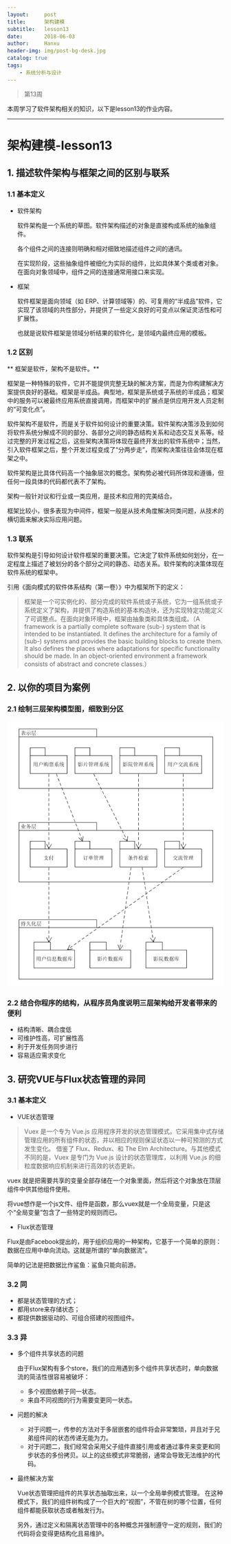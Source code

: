 ```yaml
---
layout:     post
title:      架构建模
subtitle:   lesson13
date:       2018-06-03
author:     Hanxu
header-img: img/post-bg-desk.jpg
catalog: true
tags:
    - 系统分析与设计
---
```


> 第13周

本周学习了软件架构相关的知识，以下是lesson13的作业内容。

***

# 架构建模-lesson13

## 1. 描述软件架构与框架之间的区别与联系

### 1.1 基本定义

- 软件架构

    软件架构是一个系统的草图。软件架构描述的对象是直接构成系统的抽象组件。

    各个组件之间的连接则明确和相对细致地描述组件之间的通讯。

    在实现阶段，这些抽象组件被细化为实际的组件，比如具体某个类或者对象。在面向对象领域中，组件之间的连接通常用接口来实现。

- 框架

    软件框架是面向领域（如 ERP、计算领域等）的、可复用的“半成品”软件，它实现了该领域的共性部分，并提供了一些定义良好的可变点以保证灵活性和可扩展性。

    也就是说软件框架是领域分析结果的软件化，是领域内最终应用的模板。


### 1.2 区别

** 框架是软件，架构不是软件。**

框架是一种特殊的软件，它并不能提供完整无缺的解决方案，而是为你构建解决方案提供良好的基础。框架是半成品。典型地，框架是系统或子系统的半成品；框架中的服务可以被最终应用系统直接调用，而框架中的扩展点是供应用开发人员定制的“可变化点”。

 软件架构不是软件，而是关于软件如何设计的重要决策。软件架构决策涉及到如何将软件系统分解成不同的部分、各部分之间的静态结构关系和动态交互关系等。经过完整的开发过程之后，这些架构决策将体现在最终开发出的软件系统中；当然，引入软件框架之后，整个开发过程变成了“分两步走”，而架构决策往往会体现在框架之中。

软件架构是比具体代码高一个抽象层次的概念。架构势必被代码所体现和遵循，但任何一段具体的代码都代表不了架构。

架构一般针对议和行业或一类应用，是技术和应用的完美结合。

框架比较小，很多表现为中间件，框架一般是从技术角度解决同类问题，从技术的横切面来解决实际应用问题。

### 1.3 联系

 软件架构是引导如何设计软件框架的重要决策。它决定了软件系统如何划分，在一定程度上描述了被划分的各个部分之间的静态、动态关系。软件架构的决策体现在软件系统的框架中。

  引用《面向模式的软件体系结构（第一卷）》中为框架所下的定义：
> 框架是一个可实例化的、部分完成的软件系统或子系统，它为一组系统或子系统定义了架构，并提供了构造系统的基本构造块，还为实现特定功能定义了可调整点。在面向对象环境中，框架由抽象类和具体类组成。（A framework is a partially complete software (sub-) system that is intended to be instantiated. It defines the architecture for a family of (sub-) systems and provides the basic building blocks to create them. It also defines the places where adaptations for specific functionality should be made. In an object-oriented environment a framework consists of abstract and concrete classes.）

## 2. 以你的项目为案例

### 2.1 绘制三层架构模型图，细致到分区

![lesson13](/img/2018-06-03/lesson13.png)

### 2.2 结合你程序的结构，从程序员角度说明三层架构给开发者带来的便利

+ 结构清晰、耦合度低
+ 可维护性高，可扩展性高
+ 利于开发任务同步进行
+ 容易适应需求变化

## 3. 研究VUE与Flux状态管理的异同

### 3.1 基本定义

- VUE状态管理

> Vuex 是一个专为 Vue.js 应用程序开发的状态管理模式。它采用集中式存储管理应用的所有组件的状态，并以相应的规则保证状态以一种可预测的方式发生变化。
借鉴了 Flux、Redux、和 The Elm Architecture。与其他模式不同的是，Vuex 是专门为 Vue.js 设计的状态管理库，以利用 Vue.js 的细粒度数据响应机制来进行高效的状态更新。

 vuex 就是把需要共享的变量全部存储在一个对象里面，然后将这个对象放在顶层组件中供其他组件使用。

 将vue想作是一个js文件、组件是函数，那么vuex就是一个全局变量，只是这个“全局变量”包含了一些特定的规则而已。


- Flux状态管理

Flux是由Facebook提出的，用于组织应用的一种架构，它基于一个简单的原则：数据在应用中单向流动。这就是所谓的“单向数据流”。

简单的记法是把数据比作鲨鱼：鲨鱼只能向前游。

### 3.2 同

- 都是状态管理的方式；
- 都用store来存储状态；
- 都提供数据驱动的、可组合搭建的视图组件。

### 3.3 异

- 多个组件共享状态的问题

    由于Flux架构有多个store，我们的应用遇到多个组件共享状态时，单向数据流的简洁性很容易被破坏：

    - 多个视图依赖于同一状态。
    - 来自不同视图的行为需要变更同一状态。

- 问题的解决

    - 对于问题一，传参的方法对于多层嵌套的组件将会非常繁琐，并且对于兄弟组件间的状态传递无能为力。
    - 对于问题二，我们经常会采用父子组件直接引用或者通过事件来变更和同步状态的多份拷贝。以上的这些模式非常脆弱，通常会导致无法维护的代码。

- 最终解决方案

    Vue状态管理把组件的共享状态抽取出来，以一个全局单例模式管理。
    在这种模式下，我们的组件树构成了一个巨大的“视图”，不管在树的哪个位置，任何组件都能获取状态或者触发行为。

    另外，通过定义和隔离状态管理中的各种概念并强制遵守一定的规则，我们的代码将会变得更结构化且易维护。

